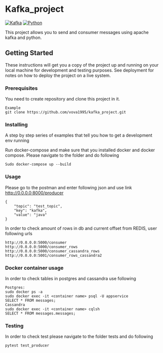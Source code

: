 # Kafka_project
[![Kafka](https://img.shields.io/badge/streaming_platform-kafka-black.svg?style=flat-square)](https://kafka.apache.org)
[![Python](https://img.shields.io/badge/python-3.6+-blue.svg?style=flat-square)](https://www.python.org)

This project allows you to send and consumer messages using apache kafka and python.

## Getting Started

These instructions will get you a copy of the project up and running on your local machine for development and testing purposes. See deployment for notes on how to deploy the project on a live system.

### Prerequisites

You need to create repository and clone this project in it.

```
Example
git clone https://github.com/vova1995/kafka_project.git
```

### Installing

A step by step series of examples that tell you how to get a development env running

Run docker-compose and make sure that you installed docker and docker compose. Please navigate to the folder and do following
```
Sudo docker-compose up --build
```
### Usage
Please go to the postman and enter following json and use link http://0.0.0.0:8000/producer

```
{
	"topic": "test_topic",
	"key": "kafka",
	"value": "java"
}
```
In order to check amount of rows in db and current offset from REDIS, user following urls

```
http://0.0.0.0:5000/consumer
http://0.0.0.0:5000/consumer_rows
http://0.0.0.0:5000/consumer_cassandra_rows
http://0.0.0.0:5001/consumer_rows_cassandra2

```
### Docker container usage
In order to check tables in postgres and cassandra use following
```
Postgres:
sudo docker ps -a
sudo docker exec -it <container name> psql -U appservice
SELECT * FROM messages;
Cassandra
sudo docker exec -it <container name> cqlsh
SELECT * FROM messages.messages;

```
### Testing
In order to check test please navigate to the folder tests and do following
```
pytest test_producer
```
